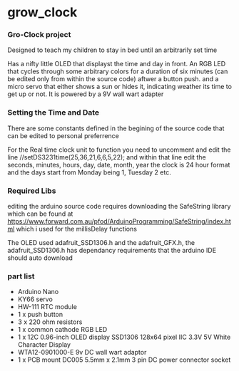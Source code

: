# grow_clock

### Gro-Clock project
Designed to teach my children to stay in bed until an arbitrarily set time 

Has a nifty little OLED that displayst the time and day in front. An RGB LED that cycles through some arbitrary colors for a duration of six minutes (can be edited only from within the source code) aftwer a button push. and a micro servo that either shows a sun or hides it, indicating weather its time to get up or not. It is powered by a 9V wall wart adapter

### Setting the Time and Date
There are some constants defined in the begining of the source code that can be edited to personal preferrence

For the Real time clock unit to function you need to uncomment and edit the line //setDS3231time(25,36,21,6,6,5,22);
and within that line edit the seconds, minutes, hours, day, date, month, year
the clock is 24 hour format and the days start from Monday being 1, Tuesday 2 etc.

### Required Libs
editing the arduino source code requires downloading the SafeString library which can be found at 
https://www.forward.com.au/pfod/ArduinoProgramming/SafeString/index.html
which i used for the millisDelay functions

The OLED used  adafruit_SSD1306.h and the adafruit_GFX.h, the adafruit_SSD1306.h has dependancy requirements that the arduino IDE should auto download 


### part list
* Arduino Nano
* KY66 servo 
* HW-111 RTC module
* 1 x push button
* 3 x 220 ohm resistors
* 1 x common cathode RGB LED
* 1 x 12C 0.96-inch OLED display SSD1306 128x64 pixel IIC 3.3V 5V White Character Display
* WTA12-0901000-E 9v DC wall wart adaptor
* 1 x PCB mount DC005 5.5mm x 2.1mm 3 pin DC power connector socket

